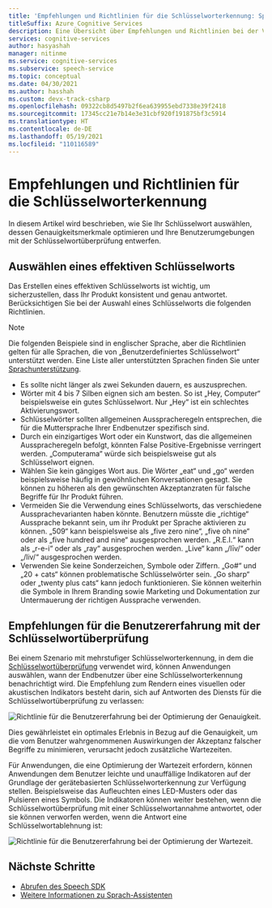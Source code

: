 ```yaml
---
title: 'Empfehlungen und Richtlinien für die Schlüsselworterkennung: Speech-Dienst'
titleSuffix: Azure Cognitive Services
description: Eine Übersicht über Empfehlungen und Richtlinien bei der Verwendung der Schlüsselworterkennung.
services: cognitive-services
author: hasyashah
manager: nitinme
ms.service: cognitive-services
ms.subservice: speech-service
ms.topic: conceptual
ms.date: 04/30/2021
ms.author: hasshah
ms.custom: devx-track-csharp
ms.openlocfilehash: 09322cb8d5497b2f6ea639955ebd7338e39f2418
ms.sourcegitcommit: 17345cc21e7b14e3e31cbf920f191875bf3c5914
ms.translationtype: HT
ms.contentlocale: de-DE
ms.lasthandoff: 05/19/2021
ms.locfileid: "110116589"
---
```

# <a name="recommendations-and-guidelines-for-keyword-recognition"></a>Empfehlungen und Richtlinien für die Schlüsselworterkennung

In diesem Artikel wird beschrieben, wie Sie Ihr Schlüsselwort auswählen, dessen Genauigkeitsmerkmale optimieren und Ihre Benutzerumgebungen mit der Schlüsselwortüberprüfung entwerfen. 

## <a name="choosing-an-effective-keyword"></a>Auswählen eines effektiven Schlüsselworts

Das Erstellen eines effektiven Schlüsselworts ist wichtig, um sicherzustellen, dass Ihr Produkt konsistent und genau antwortet. Berücksichtigen Sie bei der Auswahl eines Schlüsselworts die folgenden Richtlinien.

> [!NOTE]
> Die folgenden Beispiele sind in englischer Sprache, aber die Richtlinien gelten für alle Sprachen, die von „Benutzerdefiniertes Schlüsselwort“ unterstützt werden. Eine Liste aller unterstützten Sprachen finden Sie unter [Sprachunterstützung](language-support.md#custom-keyword-and-keyword-verification).

- Es sollte nicht länger als zwei Sekunden dauern, es auszusprechen.
- Wörter mit 4 bis 7 Silben eignen sich am besten. So ist „Hey, Computer“ beispielsweise ein gutes Schlüsselwort. Nur „Hey“ ist ein schlechtes Aktivierungswort.
- Schlüsselwörter sollten allgemeinen Ausspracheregeln entsprechen, die für die Muttersprache Ihrer Endbenutzer spezifisch sind.
- Durch ein einzigartiges Wort oder ein Kunstwort, das die allgemeinen Ausspracheregeln befolgt, könnten False Positive-Ergebnisse verringert werden. „Computerama“ würde sich beispielsweise gut als Schlüsselwort eignen.
- Wählen Sie kein gängiges Wort aus. Die Wörter „eat“ und „go“ werden beispielsweise häufig in gewöhnlichen Konversationen gesagt. Sie können zu höheren als den gewünschten Akzeptanzraten für falsche Begriffe für Ihr Produkt führen.
- Vermeiden Sie die Verwendung eines Schlüsselworts, das verschiedene Aussprachevarianten haben könnte. Benutzern müsste die „richtige“ Aussprache bekannt sein, um ihr Produkt per Sprache aktivieren zu können. „509“ kann beispielsweise als „five zero nine“, „five oh nine“ oder als „five hundred and nine“ ausgesprochen werden. „R.E.I.“ kann als „r-e-i“ oder als „ray“ ausgesprochen werden. „Live“ kann „/līv/“ oder „/liv/“ ausgesprochen werden.
- Verwenden Sie keine Sonderzeichen, Symbole oder Ziffern. „Go#“ und „20 + cats“ können problematische Schlüsselwörter sein. „Go sharp“ oder „twenty plus cats“ kann jedoch funktionieren. Sie können weiterhin die Symbole in Ihrem Branding sowie Marketing und Dokumentation zur Untermauerung der richtigen Aussprache verwenden.


## <a name="user-experience-recommendations-with-keyword-verification"></a>Empfehlungen für die Benutzererfahrung mit der Schlüsselwortüberprüfung

Bei einem Szenario mit mehrstufiger Schlüsselworterkennung, in dem die [Schlüsselwortüberprüfung](keyword-recognition-overview.md#keyword-verification) verwendet wird, können Anwendungen auswählen, wann der Endbenutzer über eine Schlüsselworterkennung benachrichtigt wird. Die Empfehlung zum Rendern eines visuellen oder akustischen Indikators besteht darin, sich auf Antworten des Diensts für die Schlüsselwortüberprüfung zu verlassen:

![Richtlinie für die Benutzererfahrung bei der Optimierung der Genauigkeit.](media/custom-keyword/keyword-verification-ux-accuracy.png)

Dies gewährleistet ein optimales Erlebnis in Bezug auf die Genauigkeit, um die vom Benutzer wahrgenommenen Auswirkungen der Akzeptanz falscher Begriffe zu minimieren, verursacht jedoch zusätzliche Wartezeiten.

Für Anwendungen, die eine Optimierung der Wartezeit erfordern, können Anwendungen dem Benutzer leichte und unauffällige Indikatoren auf der Grundlage der gerätebasierten Schlüsselworterkennung zur Verfügung stellen. Beispielsweise das Aufleuchten eines LED-Musters oder das Pulsieren eines Symbols. Die Indikatoren können weiter bestehen, wenn die Schlüsselwortüberprüfung mit einer Schlüsselwortannahme antwortet, oder sie können verworfen werden, wenn die Antwort eine Schlüsselwortablehnung ist:

![Richtlinie für die Benutzererfahrung bei der Optimierung der Wartezeit.](media/custom-keyword/keyword-verification-ux-latency.png)

## <a name="next-steps"></a>Nächste Schritte

* [Abrufen des Speech SDK](speech-sdk.md)
* [Weitere Informationen zu Sprach-Assistenten](voice-assistants.md)
